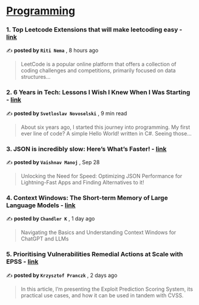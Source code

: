 
<h1><a href=https://medium.com/tag/programming/recommended target="_blank" rel="noopener noreferrer">Programming</a></h1>
<h3>1. Top Leetcode Extensions that will make leetcoding easy - <a href=https://medium.com/@ritinema23/top-leetcode-extensions-that-will-make-leetcoding-easy-c7e0b5f0b700?source=tag_recommended_feed---------0-84----------programming----------e4aa9b07_92ba_4183_a74b_5fadbb26585f------- target="_blank" rel="noopener noreferrer">link</a></h3>

✍️ **posted by `Riti Nema`** <date> , 8 hours ago</date>

<blockquote>LeetCode is a popular online platform that offers a collection of coding challenges and competitions, primarily focused on data structures…</blockquote>

<h3>2. 6 Years in Tech: Lessons I Wish I Knew When I Was Starting - <a href=https://medium.com/stackademic/6-years-in-tech-lessons-i-wish-i-knew-when-i-was-starting-9441cf48367b?source=tag_recommended_feed---------1-107----------programming----------e4aa9b07_92ba_4183_a74b_5fadbb26585f------- target="_blank" rel="noopener noreferrer">link</a></h3>

✍️ **posted by `Svetloslav Novoselski`** <date> , 9 min read</date>

<blockquote>About six years ago, I started this journey into programming. My first ever line of code? A simple Hello World! written in C#. Seeing those…</blockquote>

<h3>3. JSON is incredibly slow: Here’s What’s Faster! - <a href=https://medium.com/data-science-community-srm/json-is-incredibly-slow-heres-what-s-faster-ca35d5aaf9e8?source=tag_recommended_feed---------2-85----------programming----------e4aa9b07_92ba_4183_a74b_5fadbb26585f------- target="_blank" rel="noopener noreferrer">link</a></h3>

✍️ **posted by `Vaishnav Manoj`** <date> , Sep 28</date>

<blockquote>Unlocking the Need for Speed: Optimizing JSON Performance for Lightning-Fast Apps and Finding Alternatives to it!</blockquote>

<h3>4. Context Windows: The Short-term Memory of Large Language Models - <a href=https://medium.com/@crskilpatrick807/context-windows-the-short-term-memory-of-large-language-models-ab878fc6f9b5?source=tag_recommended_feed---------3-84----------programming----------e4aa9b07_92ba_4183_a74b_5fadbb26585f------- target="_blank" rel="noopener noreferrer">link</a></h3>

✍️ **posted by `Chandler K`** <date> , 1 day ago</date>

<blockquote>Navigating the Basics and Understanding Context Windows for ChatGPT and LLMs</blockquote>

<h3>5. Prioritising Vulnerabilities Remedial Actions at Scale with EPSS - <a href=https://medium.com/itnext/prioritising-vulnerabilities-remedial-actions-at-scale-with-epss-23bb60d614d9?source=tag_recommended_feed---------4-107----------programming----------e4aa9b07_92ba_4183_a74b_5fadbb26585f------- target="_blank" rel="noopener noreferrer">link</a></h3>

✍️ **posted by `Krzysztof Pranczk`** <date> , 2 days ago</date>

<blockquote>In this article, I’m presenting the Exploit Prediction Scoring System, its practical use cases, and how it can be used in tandem with CVSS.</blockquote>

